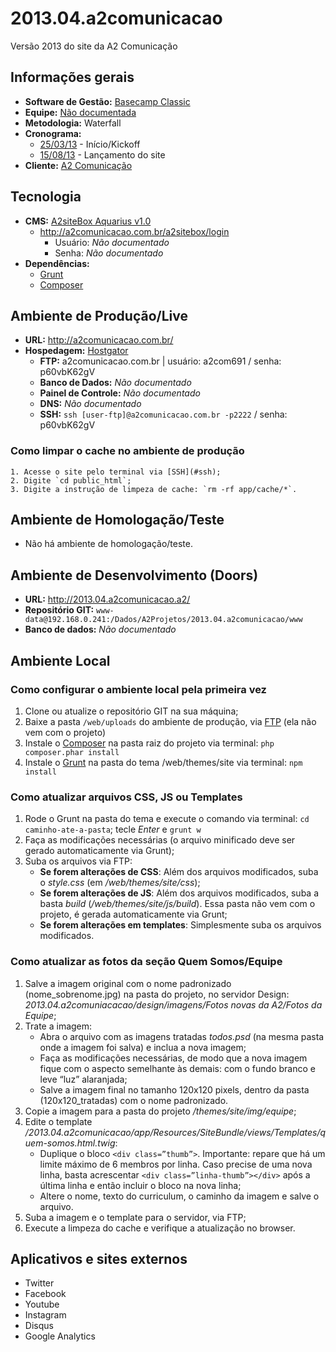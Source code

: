 # 2013.04.a2comunicacao
Versão 2013 do site da A2 Comunicação

## Informações gerais

* **Software de Gestão:** [Basecamp Classic](https://a2comunicacao.basecamphq.com/projects/10920256-2013-04-a2comunicacao/log)
* **Equipe:** [Não documentada](https://a2comunicacao.basecamphq.com/projects/10920256-2013-04-a2comunicacao/todo_items/160244999/comments)
* **Metodologia:** Waterfall
* **Cronograma:**
	* [25/03/13](https://a2comunicacao.basecamphq.com/milestones/37782450/comments) - Início/Kickoff
	* [15/08/13](https://a2comunicacao.basecamphq.com/milestones/37782460/comments) - Lançamento do site
* **Cliente:** [A2 Comunicação](http://a2comunicacao.com.br)

## Tecnologia

* **CMS:** [A2siteBox Aquarius v1.0](/projeto-web/setup/a2sitebox.md)
	* http://a2comunicacao.com.br/a2sitebox/login
		* Usuário: _Não documentado_
		* Senha: _Não documentado_
* **Dependências:**
	* [Grunt](/projeto-web/setup/grunt.md)
	* [Composer](/projeto-web/setup/composer.md)

## Ambiente de Produção/Live

* **URL:** http://a2comunicacao.com.br/
* **Hospedagem:** [Hostgator](/sandbox/hospedagem.md#hostgator)
	* **<a name="ftp">FTP</a>:** a2comunicacao.com.br | usuário: a2com691 / senha: p60vbK62gV
	* **Banco de Dados:** _Não documentado_
	* **Painel de Controle:** _Não documentado_
	* **DNS:** _Não documentado_
	* **<a name="ssh">SSH</a>:** `ssh [user-ftp]@a2comunicacao.com.br -p2222` / senha: p60vbK62gV

### Como limpar o cache no ambiente de produção

	1. Acesse o site pelo terminal via [SSH](#ssh);
	2. Digite `cd public_html`;
	3. Digite a instrução de limpeza de cache: `rm -rf app/cache/*`.

## Ambiente de Homologação/Teste
* Não há ambiente de homologação/teste.

## Ambiente de Desenvolvimento (Doors)
* **URL:** http://2013.04.a2comunicacao.a2/
* **Repositório GIT:** `www-data@192.168.0.241:/Dados/A2Projetos/2013.04.a2comunicacao/www`
* **Banco de dados:** _Não documentado_

## Ambiente Local

### Como configurar o ambiente local pela primeira vez

1. Clone ou atualize o repositório GIT na sua máquina;
2. Baixe a pasta `/web/uploads` do ambiente de produção, via [FTP](#ftp) (ela não vem com o projeto)
3. Instale o [Composer](/projeto-web/setup/composer.md) na pasta raiz do projeto via terminal: `php composer.phar install`
4. Instale o [Grunt](/projeto-web/setup/grunt.md) na pasta do tema /web/themes/site via terminal: `npm install`

### Como atualizar arquivos CSS, JS ou Templates

1. Rode o Grunt na pasta do tema e execute o comando via terminal: `cd caminho-ate-a-pasta`; tecle _Enter_ e `grunt w`
2. Faça as modificações necessárias (o arquivo minificado deve ser gerado automaticamente via Grunt);
3. Suba os arquivos via FTP:
	* **Se forem alterações de CSS**: Além dos arquivos modificados, suba o _style.css_ (em _/web/themes/site/css_);
	* **Se forem alterações de JS**: Além dos arquivos modificados, suba a basta _build_ (_/web/themes/site/js/build_). Essa pasta não vem com o projeto, é gerada automaticamente via Grunt;
	* **Se forem alterações em templates**: Simplesmente suba os arquivos modificados.

### Como atualizar as fotos da seção Quem Somos/Equipe

1. Salve a imagem original com o nome padronizado (nome_sobrenome.jpg) na pasta do projeto, no servidor Design: _2013.04.a2comuniacacao/design/imagens/Fotos novas da A2/Fotos da Equipe_;
2. Trate a imagem:
	* Abra o arquivo com as imagens tratadas _todos.psd_ (na mesma pasta onde a imagem foi salva) e inclua a nova imagem;
	* Faça as modificações necessárias, de modo que a nova imagem fique com o aspecto semelhante às demais: com o fundo branco e leve “luz” alaranjada;
	* Salve a imagem final no tamanho 120x120 pixels, dentro da pasta (120x120_tratadas) com o nome padronizado.
3. Copie a imagem para a pasta do projeto _/themes/site/img/equipe_;
4. Edite o template _/2013.04.a2comunicacao/app/Resources/SiteBundle/views/Templates/quem-somos.html.twig_:
	* Duplique o bloco `<div class=”thumb”>`. Importante: repare que há um limite máximo de 6 membros por linha. Caso precise de uma nova linha, basta acrescentar `<div class=”linha-thumb”></div>` após a última linha e então incluir o bloco na nova linha;
	* Altere o nome, texto do curriculum, o caminho da imagem e salve o arquivo.
5. Suba a imagem e o template para o servidor, via FTP;
6. Execute a limpeza do cache e verifique a atualização no browser.

## Aplicativos e sites externos

* Twitter
* Facebook
* Youtube
* Instagram
* Disqus
* Google Analytics
